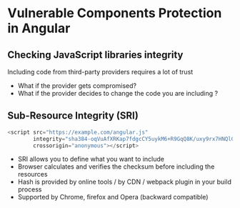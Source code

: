 # Vulnerable Components Protection in Angular

## Checking JavaScript libraries integrity

Including code from third-party providers requires a lot of trust
- What if the provider gets compromised?
- What if the provider decides to change the code you are including ?

## Sub-Resource Integrity (SRI)

``` typescript
<script src="https://example.com/angular.js"
        integrity="sha384-oqVuAfXRKap7fdgcCY5uykM6+R9GqQ8K/uxy9rx7HNQlGYl1kPzQho1wx4JwY8wC"
        crossorigin="anonymous"></script>
```

- SRI allows you to define what you want to include
- Browser calculates and verifies the checksum before including the resources
- Hash is provided by online tools / by CDN / webpack plugin in your build process
- Supported by Chrome, firefox and Opera (backward compatible)

